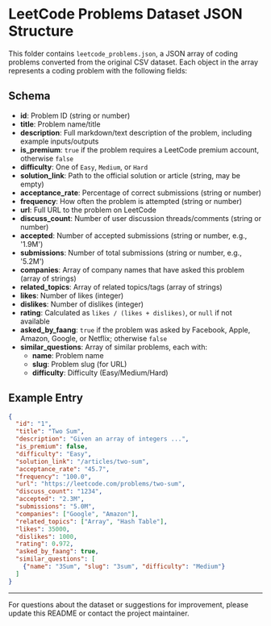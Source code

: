 # LeetCode Problems Dataset JSON Structure

This folder contains `leetcode_problems.json`, a JSON array of coding problems converted from the original CSV dataset. Each object in the array represents a coding problem with the following fields:

## Schema
- **id**: Problem ID (string or number)
- **title**: Problem name/title
- **description**: Full markdown/text description of the problem, including example inputs/outputs
- **is_premium**: `true` if the problem requires a LeetCode premium account, otherwise `false`
- **difficulty**: One of `Easy`, `Medium`, or `Hard`
- **solution_link**: Path to the official solution or article (string, may be empty)
- **acceptance_rate**: Percentage of correct submissions (string or number)
- **frequency**: How often the problem is attempted (string or number)
- **url**: Full URL to the problem on LeetCode
- **discuss_count**: Number of user discussion threads/comments (string or number)
- **accepted**: Number of accepted submissions (string or number, e.g., '1.9M')
- **submissions**: Number of total submissions (string or number, e.g., '5.2M')
- **companies**: Array of company names that have asked this problem (array of strings)
- **related_topics**: Array of related topics/tags (array of strings)
- **likes**: Number of likes (integer)
- **dislikes**: Number of dislikes (integer)
- **rating**: Calculated as `likes / (likes + dislikes)`, or `null` if not available
- **asked_by_faang**: `true` if the problem was asked by Facebook, Apple, Amazon, Google, or Netflix; otherwise `false`
- **similar_questions**: Array of similar problems, each with:
  - **name**: Problem name
  - **slug**: Problem slug (for URL)
  - **difficulty**: Difficulty (Easy/Medium/Hard)

## Example Entry
```json
{
  "id": "1",
  "title": "Two Sum",
  "description": "Given an array of integers ...",
  "is_premium": false,
  "difficulty": "Easy",
  "solution_link": "/articles/two-sum",
  "acceptance_rate": "45.7",
  "frequency": "100.0",
  "url": "https://leetcode.com/problems/two-sum",
  "discuss_count": "1234",
  "accepted": "2.3M",
  "submissions": "5.0M",
  "companies": ["Google", "Amazon"],
  "related_topics": ["Array", "Hash Table"],
  "likes": 35000,
  "dislikes": 1000,
  "rating": 0.972,
  "asked_by_faang": true,
  "similar_questions": [
    {"name": "3Sum", "slug": "3sum", "difficulty": "Medium"}
  ]
}
```

---

For questions about the dataset or suggestions for improvement, please update this README or contact the project maintainer.
